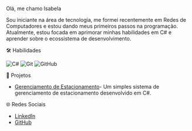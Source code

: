 
 Olá, me chamo Isabela 

Sou iniciante na área de tecnologia, me formei recentemente em Redes de Computadores e estou dando meus primeiros passos na programação. Atualmente, estou focada em aprimorar minhas habilidades em C# e aprender sobre o ecossistema de desenvolvimento. 

🛠️ Habilidades

![C#](https://img.shields.io/badge/C%23-239120?style=for-the-badge&logo=c-sharp&logoColor=white)
![Git](https://img.shields.io/badge/Git-F05032?style=for-the-badge&logo=git&logoColor=white)
![GitHub](https://img.shields.io/badge/GitHub-181717?style=for-the-badge&logo=github&logoColor=white)


📂 Projetos

- [Gerenciamento de Estacionamento](https://github.com/Isabela567/trilha-net-fundamentos-desafio.git)- Um simples sistema de gerenciamento de estacionamento desenvolvido em C#.


🌐 Redes Sociais

- [LinkedIn](https://www.linkedin.com/in/isabela-pessoa-3b153a319)
- [GitHub](https://github.com/Isabela567)





